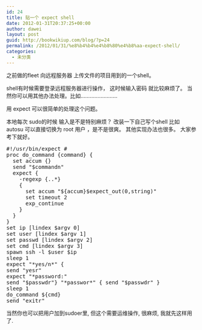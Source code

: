 ```yaml
---
id: 24
title: 贴一个 expect shell
date: 2012-01-31T20:37:25+00:00
author: dawei
layout: post
guid: http://bookwikiup.com/blog/?p=24
permalink: /2012/01/31/%e8%b4%b4%e4%b8%80%e4%b8%aa-expect-shell/
categories:
  - 未分类
---
```

之前做的fleet 向远程服务器 上传文件的项目用到的一个shell。
  
shell有时候需要登录远程服务器进行操作， 这时候输入密码 就比较麻烦了。 当然你可以用其他办法处理。比如……………………
  
用 expect 可以很简单的处理这个问题。
  
本地每次 sudo的时候 输入是不是特别麻烦？ 改装一下自己写个shell 比如 autosu 可以直接切换为 root 用户 ，是不是很爽。 其他实现办法也很多。 大家参考下就好。

<pre>#!/usr/bin/expect #
proc do_command {command} {
  set accum {}
  send "$commandn"
  expect {
    -regexp {..*}
    {
      set accum "${accum}$expect_out(0,string)"
      set timeout 2
      exp_continue
    }
  }
}
set ip [lindex $argv 0]
set user [lindex $argv 1]
set passwd [lindex $argv 2]
set cmd [lindex $argv 3]
spawn ssh -l $user $ip
sleep 1
expect "*yes/n*" {
send "yesr"
expect "*password:"
send "$passwdr"} "*passwor*" { send "$passwdr" }
sleep 1
do_command ${cmd}
send "exitr"
</pre>

当然你也可以把用户加到sudoer里, 但这个需要运维操作, 很麻烦, 我就先这样用了.